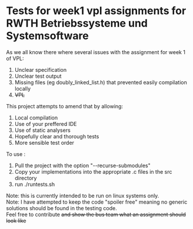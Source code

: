 # Tests for week1 vpl assignments for RWTH Betriebssysteme und Systemsoftware

As we all know there where several issues with the assignment for week 1 of VPL:
1. Unclear specification
1. Unclear test output
1. Missing files (eg doubly_linked_list.h) that prevented easily compilation locally 
1. ~~VPL~~

This project attempts to amend that by allowing:
1. Local compilation
1. Use of your preffered IDE
1. Use of static analysers
1. Hopefully clear and thorough tests
1. More sensible test order

To use :
1. Pull the project with the option "--recurse-submodules"
1. Copy your implementations into the appropriate .c files in the src directory
1. run ./runtests.sh

Note: this is currently intended to be run on linux systems only.\
Note: I have attempted to keep the code "spoiler free" meaning no generic solutions should be found in the testing code.\
Feel free to contribute ~~and show the bus team what an assignment should look like~~
